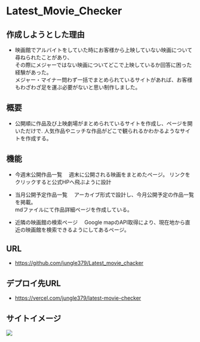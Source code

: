 # Latest_Movie_Checker

## 作成しようとした理由
- 映画館でアルバイトをしていた時にお客様から上映していない映画について尋ねられたことがあり、  
その際にメジャーではない映画についてどこで上映しているか回答に困った経験があった。   
メジャー・マイナー問わず一括でまとめられているサイトがあれば、お客様もわざわざ足を運ぶ必要がないと思い制作しました。

## 概要
- 公開順に作品及び上映劇場がまとめられているサイトを作成し、ページを開いただけで. 
人気作品やニッチな作品がどこで観られるかわかるようなサイトを作成する。
 
## 機能
- 今週末公開作品一覧
　週末に公開される映画をまとめたページ。
 リンクをクリックすると公式HPへ飛ぶように設計
 
- 当月公開予定作品一覧
　アーカイブ形式で設計し、今月公開予定の作品一覧を掲載。  
 mdファイルにて作品詳細ページを作成している。
 
- 近隣の映画館の検索ページ
　Google mapのAPI取得により、現在地から直近の映画館を検索できるようにしてあるページ。
 

## URL
- https://github.com/jungle379/Latest_movie_chacker

## デプロイ先URL
- https://vercel.com/jungle379/latest-movie-checker

## サイトイメージ
<img src="/images/src1.jpg">